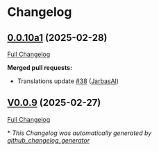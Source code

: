 # Changelog

## [0.0.10a1](https://github.com/OpenVoiceOS/ovos-skill-moviemaster/tree/0.0.10a1) (2025-02-28)

[Full Changelog](https://github.com/OpenVoiceOS/ovos-skill-moviemaster/compare/V0.0.9...0.0.10a1)

**Merged pull requests:**

- Translations update [\#38](https://github.com/OpenVoiceOS/ovos-skill-moviemaster/pull/38) ([JarbasAl](https://github.com/JarbasAl))

## [V0.0.9](https://github.com/OpenVoiceOS/ovos-skill-moviemaster/tree/V0.0.9) (2025-02-27)

[Full Changelog](https://github.com/OpenVoiceOS/ovos-skill-moviemaster/compare/0.0.9...V0.0.9)



\* *This Changelog was automatically generated by [github_changelog_generator](https://github.com/github-changelog-generator/github-changelog-generator)*
